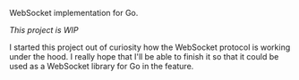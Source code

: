 WebSocket implementation for Go.

_This project is WIP_

I started this project out of curiosity how the WebSocket protocol is working under the hood. I really hope that I'll be able to finish it so that it could be used as a WebSocket library for Go in the feature.

